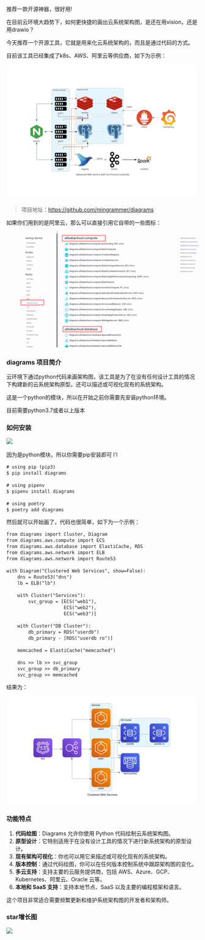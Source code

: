 
推荐一款开源神器，很好用!

在目前云环境大趋势下，如何更快捷的画出云系统架构图，是还在用vision，还是用drawio？

今天推荐一个开源工具，它就是用来化云系统架构的，而且是通过代码的方式。

目前该工具已经集成了k8s、AWS、阿里云等供应商，如下为示例：

![web-services](image.png)

>项目地址：https://github.com/mingrammer/diagrams 

如果你们用到的是阿里云，那么可以直接引用它自带的一些图标：

![阿里云](image-1.png)

### diagrams 项目简介

云环境下通过python代码来画架构图，该工具是为了在没有任何设计工具的情况下构建新的云系统架构原型。还可以描述或可视化现有的系统架构。

这是一个python的模块，所以在开始之前你需要先安装python环境。

目前需要python3.7或者以上版本

### 如何安装

 ![](https://img.shields.io/github/downloads/mingrammer/diagrams/total?style=flat-square)


因为是python模块，所以你需要pip安装即可
l'l
```
# using pip (pip3)
$ pip install diagrams

# using pipenv
$ pipenv install diagrams

# using poetry
$ poetry add diagrams
```

然后就可以开始画了，代码也很简单，如下为一个示例：

```
from diagrams import Cluster, Diagram
from diagrams.aws.compute import ECS
from diagrams.aws.database import ElastiCache, RDS
from diagrams.aws.network import ELB
from diagrams.aws.network import Route53

with Diagram("Clustered Web Services", show=False):
    dns = Route53("dns")
    lb = ELB("lb")

    with Cluster("Services"):
        svc_group = [ECS("web1"),
                     ECS("web2"),
                     ECS("web3")]

    with Cluster("DB Cluster"):
        db_primary = RDS("userdb")
        db_primary - [RDS("userdb ro")]

    memcached = ElastiCache("memcached")

    dns >> lb >> svc_group
    svc_group >> db_primary
    svc_group >> memcached
```

结果为：

![集群图](image-2.png)

### 功能特点

1. **代码绘图**：Diagrams 允许你使用 Python 代码绘制云系统架构图。
2. **原型设计**：它特别适用于在没有设计工具的情况下进行新系统架构的原型设计。
3. **现有架构可视化**：你也可以用它来描述或可视化现有的系统架构。
4. **版本控制**：通过代码绘图，你可以在任何版本控制系统中跟踪架构图的变化。
5. **多云支持**：支持主要的云服务提供商，包括 AWS、Azure、GCP、Kubernetes、阿里云、Oracle 云等。
6. **本地和 SaaS 支持**：支持本地节点、SaaS 以及主要的编程框架和语言。

这个项目非常适合需要频繁更新和维护系统架构图的开发者和架构师。


### star增长图

 ![](https://img.shields.io/github/stars/mingrammer/diagrams?style=flat-square)